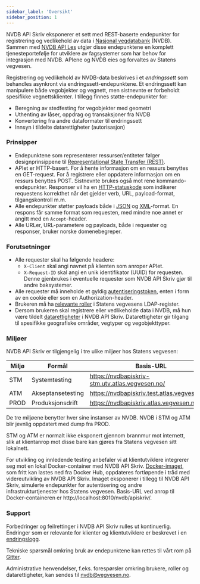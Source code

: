 ```yaml
---
sidebar_label: 'Oversikt'
sidebar_position: 1
---
```


NVDB API Skriv eksponerer et sett med REST-baserte endepunkter for registrering og vedlikehold av data i
[Nasjonal vegdatabank](om_nvdb.md) (NVDB). Sammen med [NVDB API Les](https://api.vegdata.no) utgjør disse endepunktene en
komplett tjenesteportefølje for utviklere av fagsystemer som har behov for integrasjon med NVDB. APIene og NVDB eies og
forvaltes av Statens vegvesen.

Registrering og vedlikehold av NVDB-data beskrives i et _endringssett_ som behandles asynkront via endringssett-endepunktene.
Et endringssett kan manipulere både vegobjekter og vegnett, men sistnevnte er forbeholdt spesifikke vegnettsklienter. I tillegg finnes
støtte-endepunkter for:
 
* Beregning av stedfesting for vegobjekter med geometri
* Uthenting av låser, oppdrag og transaksjoner fra NVDB
* Konvertering fra andre dataformater til endringssett
* Innsyn i tildelte datarettigheter (autorisasjon)

### Prinsipper

* Endepunktene som representerer ressurser/entiteter følger designprinsippene til [Representational State Transfer (REST)](https://www.ics.uci.edu/~fielding/pubs/dissertation/rest_arch_style.htm).
* APIet er HTTP-basert. For å hente informasjon om en ressurs benyttes en GET-request. For å registrere eller oppdatere informasjon
om en ressurs benyttes POST. Sistnevnte brukes også mot rene kommando-endepunkter. Responser vil ha en
[HTTP-statuskode](feilhaandtering.md) som indikerer requestens korrekthet når det gjelder
verb, URL, payload-format, tilgangskontroll m.m.  
* Alle endepunkter støtter payloads både i [JSON](https://www.json.org/json-en.html) og [XML](https://www.w3.org/XML/)-format.
En respons får samme format som requesten, med mindre noe annet er angitt med en ```Accept```-header.
* Alle URLer, URL-parametere og payloads, både i requester og responser, bruker norske domenebegreper.

### Forutsetninger

* Alle requester skal ha følgende headere:
  * ```X-Client``` skal angi navnet på klienten som anroper APIet.
  * ```X-Request-ID``` skal angi en unik identifikator (UUID) for requesten. Denne gjenbrukes i eventuelle requester som NVDB API Skriv gjør til andre baksystemer.
* Alle requester må inneholde et gyldig [autentiseringstoken](autentisering.md), enten i form av en cookie eller som en Authorization-header.
* Brukeren må ha [relevante roller](tilgangskontroll.md#tilgang-til-endepunkter-og-ressurser) i Statens vegvesens LDAP-register.
* Dersom brukeren skal registrere eller vedlikeholde data i NVDB, må hun være tildelt [datarettigheter](tilgangskontroll.md#datarettigheter) i NVDB API Skriv.
Datarettigheter gir tilgang til spesifikke geografiske områder, vegtyper og vegobjekttyper.

### Miljøer

NVDB API Skriv er tilgjengelig i tre ulike miljøer hos Statens vegvesen:

Miljø|Formål|Basis-URL
-|-|-
STM|Systemtesting|https://nvdbapiskriv-stm.utv.atlas.vegvesen.no/
ATM|Akseptansetesting|https://nvdbapiskriv.test.atlas.vegvesen.no/
PROD|Produksjonsdrift|https://nvdbapiskriv.atlas.vegvesen.no/

De tre miljøene benytter hver sine instanser av NVDB. NVDB i STM og ATM blir jevnlig oppdatert med dump fra PROD.

STM og ATM er normalt ikke eksponert gjennom brannmur mot internett, slik at klientanrop mot disse bare kan gjøres fra
Statens vegvesen sitt lokalnett.

For utvikling og innledende testing anbefaler vi at klientutviklere integrerer seg mot en lokal Docker-container med NVDB API Skriv.
[Docker-imaget](https://hub.docker.com/repository/docker/nvdbapnevegdata/nvdb-api-skriv), som fritt kan lastes ned fra Docker Hub,
oppdateres fortløpende i tråd med videreutvikling av NVDB API Skriv. Imaget eksponerer i tillegg til NVDB API Skriv, simulerte endepunkter
for autentisering og andre infrastrukturtjenester hos Statens vegvesen. Basis-URL ved anrop til Docker-containeren er http://localhost:8010/nvdb/apiskriv/.

### Support

Forbedringer og feilrettinger i NVDB API Skriv rulles ut kontinuerlig. Endringer som er relevante for klienter og klientutviklere er beskrevet i en [endringslogg](https://github.com/nvdb-vegdata/endringslogg/blob/master/APISKRIVV3.md).

Tekniske spørsmål omkring bruk av endepunktene kan rettes til vårt rom på [Gitter](https://gitter.im/nvdb-vegdata/api-skriv-v3).

Administrative henvendelser, f.eks. forespørsler omkring brukere, roller og datarettigheter, kan sendes til [nvdb@vegvesen.no](mailto:nvdb@vegvesen.no).